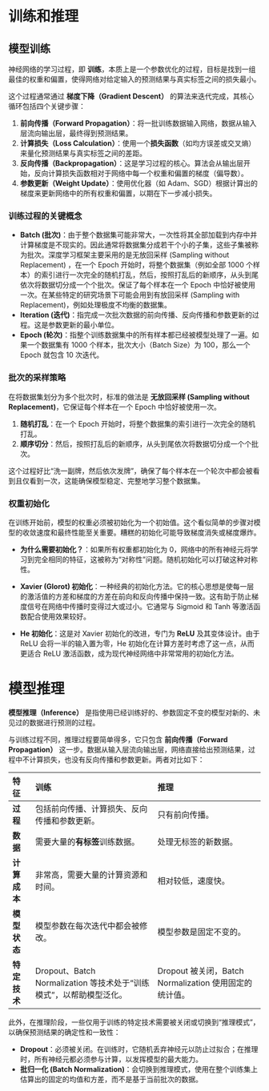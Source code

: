 # 训练和推理

## 模型训练

神经网络的学习过程，即 **训练**，本质上是一个参数优化的过程，目标是找到一组最佳的权重和偏置，使得网络对给定输入的预测结果与真实标签之间的损失最小。

这个过程通常通过 **梯度下降（Gradient Descent）** 的算法来迭代完成，其核心循环包括四个关键步骤：

1.  **前向传播（Forward Propagation）**：将一批训练数据输入网络，数据从输入层流向输出层，最终得到预测结果。
2.  **计算损失（Loss Calculation）**：使用一个**损失函数**（如均方误差或交叉熵）来量化预测结果与真实标签之间的差距。
3.  **反向传播（Backpropagation）**：这是学习过程的核心。算法会从输出层开始，反向计算损失函数相对于网络中每一个权重和偏置的梯度（偏导数）。
4.  **参数更新（Weight Update）**：使用优化器（如 Adam、SGD）根据计算出的梯度来更新网络中的所有权重和偏置，以期在下一步减小损失。

### 训练过程的关键概念

- **Batch (批次)**：由于整个数据集可能非常大，一次性将其全部加载到内存中并计算梯度是不现实的。因此通常将数据集分成若干个小的子集，这些子集被称为批次。深度学习框架主要采用的是无放回采样 (Sampling without Replacement) ，在一个 Epoch 开始时，将整个数据集（例如全部 1000 个样本）的索引进行一次完全的随机打乱，然后，按照打乱后的新顺序，从头到尾依次将数据切分成一个个批次。保证了每个样本在一个 Epoch 中恰好被使用一次。在某些特定的研究场景下可能会用到有放回采样 (Sampling with Replacement)，例如处理极度不均衡的数据集。
- **Iteration (迭代)**：指完成一次批次数据的前向传播、反向传播和参数更新的过程。这是参数更新的最小单位。
- **Epoch (轮次)**：指整个训练数据集中的所有样本都已经被模型处理了一遍。如果一个数据集有 1000 个样本，批次大小（Batch Size）为 100，那么一个 Epoch 就包含 10 次迭代。


### 批次的采样策略

在将数据集划分为多个批次时，标准的做法是 **无放回采样 (Sampling without Replacement)**，它保证每个样本在一个 Epoch 中恰好被使用一次。

1.  **随机打乱**：在一个 Epoch 开始时，将整个数据集的索引进行一次完全的随机打乱。
2.  **顺序切分**：然后，按照打乱后的新顺序，从头到尾依次将数据切分成一个个批次。

这个过程好比“洗一副牌，然后依次发牌”，确保了每个样本在一个轮次中都会被看到且仅看到一次，这能确保模型稳定、完整地学习整个数据集。

### 权重初始化

在训练开始前，模型的权重必须被初始化为一个初始值。这个看似简单的步骤对模型的收敛速度和最终性能至关重要。糟糕的初始化可能导致梯度消失或梯度爆炸。

- **为什么需要初始化？**：如果所有权重都初始化为 0，网络中的所有神经元将学习到完全相同的特征，这被称为“对称性”问题。随机初始化可以打破这种对称性。

- **Xavier (Glorot) 初始化**：一种经典的初始化方法。它的核心思想是使每一层的激活值的方差和梯度的方差在前向和反向传播中保持一致。这有助于防止梯度信号在网络中传播时变得过大或过小。它通常与 Sigmoid 和 Tanh 等激活函数配合使用效果较好。

- **He 初始化**：这是对 Xavier 初始化的改进，专门为 **ReLU** 及其变体设计。由于 ReLU 会将一半的输入置为零，He 初始化在计算方差时考虑了这一点，从而更适合 ReLU 激活函数，成为现代神经网络中非常常用的初始化方法。

# 模型推理

**模型推理（Inference）** 是指使用已经训练好的、参数固定不变的模型对新的、未见过的数据进行预测的过程。

与训练过程不同，推理过程要简单得多，它只包含 **前向传播（Forward Propagation）** 这一步。数据从输入层流向输出层，网络直接给出预测结果，过程中不计算损失，也没有反向传播和参数更新。两者对比如下：

| 特征 | 训练 | 推理 |
| :--- | :--- | :--- |
| **过程** | 包括前向传播、计算损失、反向传播和参数更新。 | 只有前向传播。 |
| **数据** | 需要大量的**有标签**训练数据。 | 处理无标签的新数据。 |
| **计算成本**| 非常高，需要大量的计算资源和时间。 | 相对较低，速度快。 |
| **模型状态**| 模型参数在每次迭代中都会被修改。 | 模型参数是固定不变的。 |
| **特定技术**| Dropout、Batch Normalization 等技术处于“训练模式”，以帮助模型泛化。 | Dropout 被关闭，Batch Normalization 使用固定的统计值。 |

此外，在推理阶段，一些仅用于训练的特定技术需要被关闭或切换到“推理模式”，以确保预测结果的确定性和一致性：

-   **Dropout**：必须被关闭。在训练时，它随机丢弃神经元以防止过拟合；在推理时，所有神经元都必须参与计算，以发挥模型的最大能力。
-   **批归一化 (Batch Normalization)**：会切换到推理模式，使用在整个训练集上估算出的固定的均值和方差，而不是基于当前批次的数据。
